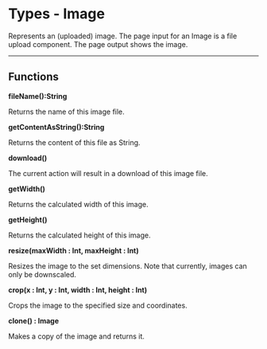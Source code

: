 # Types - Image

Represents an (uploaded) image. The page input for an Image is a file upload component. The page output shows the image.

---

Functions
----

**fileName():String**

Returns the name of this image file.

**getContentAsString():String**

Returns the content of this file as String.

**download()**

The current action will result in a download of this image file.

**getWidth()**

Returns the calculated width of this image.

**getHeight()**

Returns the calculated height of this image.

**resize(maxWidth : Int, maxHeight : Int)**

Resizes the image to the set dimensions. Note that currently, images can only be downscaled.

**crop(x : Int, y : Int, width : Int, height : Int)**

Crops the image to the specified size and coordinates.

**clone() : Image**

Makes a copy of the image and returns it.

